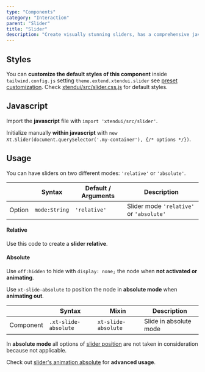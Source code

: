 ```yaml
---
type: "Components"
category: "Interaction"
parent: "Slider"
title: "Slider"
description: "Create visually stunning sliders, has a comprehensive javascript api."
---
```


## Styles

You can **customize the default styles of this component** inside `tailwind.config.js` setting `theme.extend.xtendui.slider` see [preset customization](/components/preset#customization). Check [xtendui/src/slider.css.js](https://github.com/xtendui/xtendui/blob/beta/src/slider.css.js) for default styles.

## Javascript

Import the **javascript** file with `import 'xtendui/src/slider'`.

Initialize manually **within javascript** with `new Xt.Slider(document.querySelector('.my-container'), {/* options */})`.

## Usage

You can have sliders on two different modes: `'relative'` or `'absolute'`.

<div class="xt-overflow-sub overflow-y-hidden overflow-x-scroll my-5 xt-my-auto w-full">

|                         | Syntax                                    | Default / Arguments                       | Description                   |
| ----------------------- | ----------------------------------------- | ----------------------------- | ----------------------------- |
| Option                    | `mode:String`                          | `'relative'`        | Slider mode `'relative'` or `'absolute'`           |

</div>

#### Relative

Use this code to create a **slider relative**.

<demo>
  <demoinline src="demos/components/slider/usage-relative">
  </demoinline>
</demo>

#### Absolute

Use `off:hidden` to hide with `display: none;` the node when **not activated or animating**.

Use `xt-slide-absolute` to position the node in **absolute mode** when **animating out**.

<div class="xt-overflow-sub overflow-y-hidden overflow-x-scroll my-5 xt-my-auto w-full">

|                      | Syntax                          | Mixin            | Description                   |
| ----------------------- | ----------------------------------------- | -----------------------------| ----------------------------- |
| Component                  | `.xt-slide-absolute`                     | `xt-slide-absolute`                | Slide in absolute mode            |

</div>

In **absolute mode** all options of [slider position](/components/slider/position) are not taken in consideration because not applicable.

Check out [slider's animation absolute](/components/slider/animation#absolute) for **advanced usage**.

<demo>
  <demoinline src="demos/components/slider/usage-absolute">
  </demoinline>
</demo>

